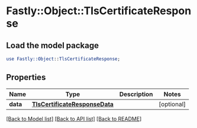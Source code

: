 # Fastly::Object::TlsCertificateResponse

## Load the model package
```perl
use Fastly::Object::TlsCertificateResponse;
```

## Properties
Name | Type | Description | Notes
------------ | ------------- | ------------- | -------------
**data** | [**TlsCertificateResponseData**](TlsCertificateResponseData.md) |  | [optional] 

[[Back to Model list]](../README.md#documentation-for-models) [[Back to API list]](../README.md#documentation-for-api-endpoints) [[Back to README]](../README.md)


